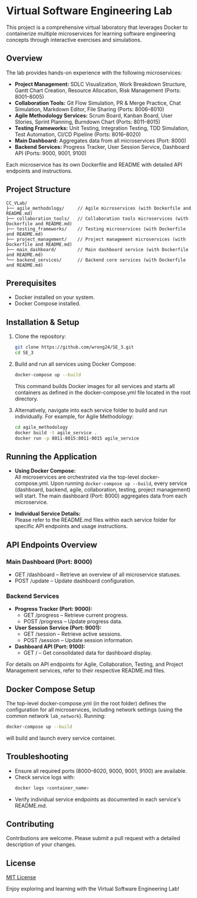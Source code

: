 # Virtual Software Engineering Lab

This project is a comprehensive virtual laboratory that leverages Docker to containerize multiple microservices for learning software engineering concepts through interactive exercises and simulations.

## Overview

The lab provides hands-on experience with the following microservices:

- **Project Management:** SDLC Visualization, Work Breakdown Structure, Gantt Chart Creation, Resource Allocation, Risk Management (Ports: 8001–8005)
- **Collaboration Tools:** Git Flow Simulation, PR & Merge Practice, Chat Simulation, Markdown Editor, File Sharing (Ports: 8006–8010)
- **Agile Methodology Services:** Scrum Board, Kanban Board, User Stories, Sprint Planning, Burndown Chart (Ports: 8011–8015)
- **Testing Frameworks:** Unit Testing, Integration Testing, TDD Simulation, Test Automation, CI/CD Pipeline (Ports: 8016–8020)
- **Main Dashboard:** Aggregates data from all microservices (Port: 8000)
- **Backend Services:** Progress Tracker, User Session Service, Dashboard API (Ports: 9000, 9001, 9100)

Each microservice has its own Dockerfile and README with detailed API endpoints and instructions.

## Project Structure

```
CC_VLab/
├── agile_methodology/     // Agile microservices (with Dockerfile and README.md)
├── collaboration_tools/   // Collaboration tools microservices (with Dockerfile and README.md)
├── testing_frameworks/    // Testing microservices (with Dockerfile and README.md)
├── project_management/    // Project management microservices (with Dockerfile and README.md)
├── main_dashboard/        // Main dashboard service (with Dockerfile and README.md)
└── backend_services/      // Backend core services (with Dockerfile and README.md)
```

## Prerequisites

- Docker installed on your system.
- Docker Compose installed.

## Installation & Setup

1. Clone the repository:

   ```bash
   git clone https://github.com/wrong24/SE_3.git
   cd SE_3
   ```

2. Build and run all services using Docker Compose:

   ```bash
   docker-compose up --build
   ```

   This command builds Docker images for all services and starts all containers as defined in the docker-compose.yml file located in the root directory.

3. Alternatively, navigate into each service folder to build and run individually. For example, for Agile Methodology:
   ```bash
   cd agile_methodology
   docker build -t agile_service .
   docker run -p 8011-8015:8011-8015 agile_service
   ```

## Running the Application

- **Using Docker Compose:**  
  All microservices are orchestrated via the top-level docker-compose.yml. Upon running `docker-compose up --build`, every service (dashboard, backend, agile, collaboration, testing, project management) will start. The main dashboard (Port: 8000) aggregates data from each microservice.

- **Individual Service Details:**  
  Please refer to the README.md files within each service folder for specific API endpoints and usage instructions.

## API Endpoints Overview

### Main Dashboard (Port: 8000)

- GET /dashboard – Retrieve an overview of all microservice statuses.
- POST /update – Update dashboard configuration.

### Backend Services

- **Progress Tracker (Port: 9000):**
  - GET /progress – Retrieve current progress.
  - POST /progress – Update progress data.
- **User Session Service (Port: 9001):**
  - GET /session – Retrieve active sessions.
  - POST /session – Update session information.
- **Dashboard API (Port: 9100):**
  - GET / – Get consolidated data for dashboard display.

For details on API endpoints for Agile, Collaboration, Testing, and Project Management services, refer to their respective README.md files.

## Docker Compose Setup

The top-level docker-compose.yml (in the root folder) defines the configuration for all microservices, including network settings (using the common network `lab_network`). Running:

```bash
docker-compose up --build
```

will build and launch every service container.

## Troubleshooting

- Ensure all required ports (8000–8020, 9000, 9001, 9100) are available.
- Check service logs with:
  ```bash
  docker logs <container_name>
  ```
- Verify individual service endpoints as documented in each service's README.md.

## Contributing

Contributions are welcome. Please submit a pull request with a detailed description of your changes.

## License

[MIT License](LICENSE)

Enjoy exploring and learning with the Virtual Software Engineering Lab!
